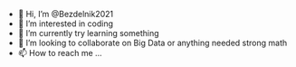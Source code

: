 - 👋 Hi, I’m @Bezdelnik2021
- 👀 I’m interested in coding
- 🌱 I’m currently try learning something
- 💞️ I’m looking to collaborate on Big Data or anything needed strong math
- 📫 How to reach me ...

<!---
Bezdelnik2021/Bezdelnik2021 is a ✨ special ✨ repository because its `README.md` (this file) appears on your GitHub profile.
You can click the Preview link to take a look at your changes.
--->
